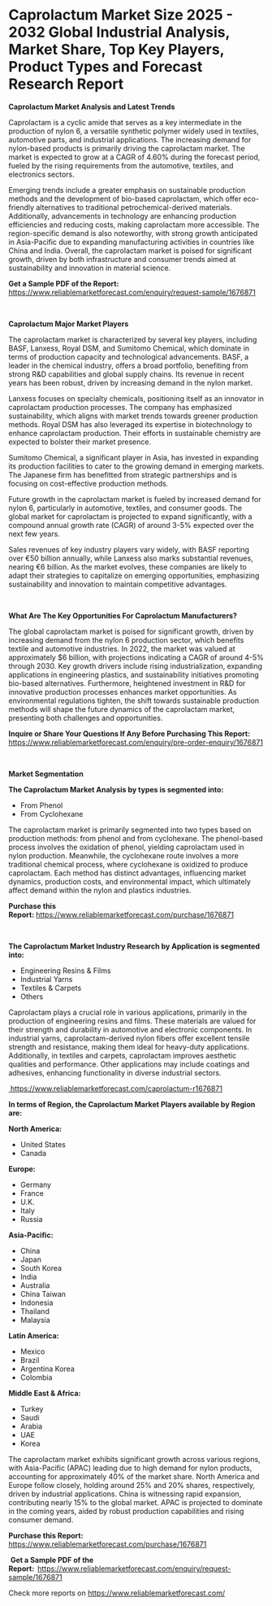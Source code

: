 <p><h1>Caprolactum Market Size 2025 - 2032 Global Industrial Analysis, Market Share, Top Key Players, Product Types and Forecast Research Report</h1></p><p><strong>Caprolactum Market Analysis and Latest Trends</strong></p>
<p><p>Caprolactam is a cyclic amide that serves as a key intermediate in the production of nylon 6, a versatile synthetic polymer widely used in textiles, automotive parts, and industrial applications. The increasing demand for nylon-based products is primarily driving the caprolactam market. The market is expected to grow at a CAGR of 4.60% during the forecast period, fueled by the rising requirements from the automotive, textiles, and electronics sectors. </p><p>Emerging trends include a greater emphasis on sustainable production methods and the development of bio-based caprolactam, which offer eco-friendly alternatives to traditional petrochemical-derived materials. Additionally, advancements in technology are enhancing production efficiencies and reducing costs, making caprolactam more accessible. The region-specific demand is also noteworthy, with strong growth anticipated in Asia-Pacific due to expanding manufacturing activities in countries like China and India. Overall, the caprolactam market is poised for significant growth, driven by both infrastructure and consumer trends aimed at sustainability and innovation in material science.</p></p>
<p><strong>Get a Sample PDF of the Report:&nbsp;</strong> <a href="https://www.reliablemarketforecast.com/enquiry/request-sample/1676871?utm_campaign=2603&utm_medium=2&utm_source=Github&utm_content=ia&utm_term=31032025&utm_id=caprolactum">https://www.reliablemarketforecast.com/enquiry/request-sample/1676871</a></p>
<p>&nbsp;</p>
<p><strong>Caprolactum Major Market Players</strong></p>
<p><p>The caprolactam market is characterized by several key players, including BASF, Lanxess, Royal DSM, and Sumitomo Chemical, which dominate in terms of production capacity and technological advancements. BASF, a leader in the chemical industry, offers a broad portfolio, benefiting from strong R&D capabilities and global supply chains. Its revenue in recent years has been robust, driven by increasing demand in the nylon market.</p><p>Lanxess focuses on specialty chemicals, positioning itself as an innovator in caprolactam production processes. The company has emphasized sustainability, which aligns with market trends towards greener production methods. Royal DSM has also leveraged its expertise in biotechnology to enhance caprolactam production. Their efforts in sustainable chemistry are expected to bolster their market presence.</p><p>Sumitomo Chemical, a significant player in Asia, has invested in expanding its production facilities to cater to the growing demand in emerging markets. The Japanese firm has benefitted from strategic partnerships and is focusing on cost-effective production methods.</p><p>Future growth in the caprolactam market is fueled by increased demand for nylon 6, particularly in automotive, textiles, and consumer goods. The global market for caprolactam is projected to expand significantly, with a compound annual growth rate (CAGR) of around 3-5% expected over the next few years.</p><p>Sales revenues of key industry players vary widely, with BASF reporting over €50 billion annually, while Lanxess also marks substantial revenues, nearing €6 billion. As the market evolves, these companies are likely to adapt their strategies to capitalize on emerging opportunities, emphasizing sustainability and innovation to maintain competitive advantages.</p></p>
<p>&nbsp;</p>
<p><strong>What Are The Key Opportunities For Caprolactum Manufacturers?</strong></p>
<p><p>The global caprolactam market is poised for significant growth, driven by increasing demand from the nylon 6 production sector, which benefits textile and automotive industries. In 2022, the market was valued at approximately $6 billion, with projections indicating a CAGR of around 4-5% through 2030. Key growth drivers include rising industrialization, expanding applications in engineering plastics, and sustainability initiatives promoting bio-based alternatives. Furthermore, heightened investment in R&D for innovative production processes enhances market opportunities. As environmental regulations tighten, the shift towards sustainable production methods will shape the future dynamics of the caprolactam market, presenting both challenges and opportunities.</p></p>
<p><strong>Inquire or Share Your Questions If Any Before Purchasing This Report:</strong> <a href="https://www.reliablemarketforecast.com/enquiry/pre-order-enquiry/1676871?utm_campaign=2603&utm_medium=2&utm_source=Github&utm_content=ia&utm_term=31032025&utm_id=caprolactum">https://www.reliablemarketforecast.com/enquiry/pre-order-enquiry/1676871</a></p>
<p>&nbsp;</p>
<p><strong>Market Segmentation</strong></p>
<p><strong>The Caprolactum Market Analysis by types is segmented into:</strong></p>
<p><ul><li>From Phenol</li><li>From Cyclohexane</li></ul></p>
<p><p>The caprolactam market is primarily segmented into two types based on production methods: from phenol and from cyclohexane. The phenol-based process involves the oxidation of phenol, yielding caprolactam used in nylon production. Meanwhile, the cyclohexane route involves a more traditional chemical process, where cyclohexane is oxidized to produce caprolactam. Each method has distinct advantages, influencing market dynamics, production costs, and environmental impact, which ultimately affect demand within the nylon and plastics industries.</p></p>
<p><strong>Purchase this Report:&nbsp;</strong><a href="https://www.reliablemarketforecast.com/purchase/1676871?utm_campaign=2603&utm_medium=2&utm_source=Github&utm_content=ia&utm_term=31032025&utm_id=caprolactum">https://www.reliablemarketforecast.com/purchase/1676871</a></p>
<p>&nbsp;</p>
<p><strong>The Caprolactum Market Industry Research by Application is segmented into:</strong></p>
<p><ul><li>Engineering Resins & Films</li><li>Industrial Yarns</li><li>Textiles & Carpets</li><li>Others</li></ul></p>
<p><p>Caprolactam plays a crucial role in various applications, primarily in the production of engineering resins and films. These materials are valued for their strength and durability in automotive and electronic components. In industrial yarns, caprolactam-derived nylon fibers offer excellent tensile strength and resistance, making them ideal for heavy-duty applications. Additionally, in textiles and carpets, caprolactam improves aesthetic qualities and performance. Other applications may include coatings and adhesives, enhancing functionality in diverse industrial sectors.</p></p>
<p><a href="https://www.reliablemarketforecast.com/caprolactum-r1676871?utm_campaign=2603&utm_medium=2&utm_source=Github&utm_content=ia&utm_term=31032025&utm_id=caprolactum">&nbsp;https://www.reliablemarketforecast.com/caprolactum-r1676871</a></p>
<p><strong>In terms of Region, the Caprolactum Market Players available by Region are:</strong></p>
<p>
    <p> <strong> North America: </strong>
        <ul>
            <li>United States</li>
            <li>Canada</li>
        </ul>
        </p> 
    <p> <strong> Europe: </strong>
        <ul>
            <li>Germany</li>
            <li>France</li>
            <li>U.K.</li>
            <li>Italy</li>
            <li>Russia</li>
        </ul>
        </p> 
    <p> <strong> Asia-Pacific: </strong>
        <ul>
            <li>China</li>
            <li>Japan</li>
            <li>South Korea</li>
            <li>India</li>
            <li>Australia</li>
            <li>China Taiwan</li>
            <li>Indonesia</li>
            <li>Thailand</li>
            <li>Malaysia</li>
        </ul>
        </p> 
    <p> <strong> Latin America: </strong>
        <ul>
            <li>Mexico</li>
            <li>Brazil</li>
            <li>Argentina Korea</li>
            <li>Colombia</li>
        </ul>
        </p> 
    <p> <strong> Middle East & Africa: </strong>
        <ul>
            <li>Turkey</li>
            <li>Saudi</li>
            <li>Arabia</li>
            <li>UAE</li>
            <li>Korea</li>
        </ul>
    </p>
    </p>
<p><p>The caprolactam market exhibits significant growth across various regions, with Asia-Pacific (APAC) leading due to high demand for nylon products, accounting for approximately 40% of the market share. North America and Europe follow closely, holding around 25% and 20% shares, respectively, driven by industrial applications. China is witnessing rapid expansion, contributing nearly 15% to the global market. APAC is projected to dominate in the coming years, aided by robust production capabilities and rising consumer demand.</p></p>
<p><strong>Purchase this Report: </strong><a href="https://www.reliablemarketforecast.com/purchase/1676871?utm_campaign=2603&utm_medium=2&utm_source=Github&utm_content=ia&utm_term=31032025&utm_id=caprolactum">https://www.reliablemarketforecast.com/purchase/1676871</a></p>
<p>&nbsp;<strong>Get a Sample PDF of the Report:&nbsp;&nbsp;</strong><a href="https://www.reliablemarketforecast.com/enquiry/request-sample/1676871?utm_campaign=2603&utm_medium=2&utm_source=Github&utm_content=ia&utm_term=31032025&utm_id=caprolactum">https://www.reliablemarketforecast.com/enquiry/request-sample/1676871</a></p>
<p><strong></strong></p>
<p>Check more reports on <a href="https://www.reliablemarketforecast.com/?utm_campaign=2603&utm_medium=2&utm_source=Github&utm_content=ia&utm_term=31032025&utm_id=caprolactum">https://www.reliablemarketforecast.com/</a></p>